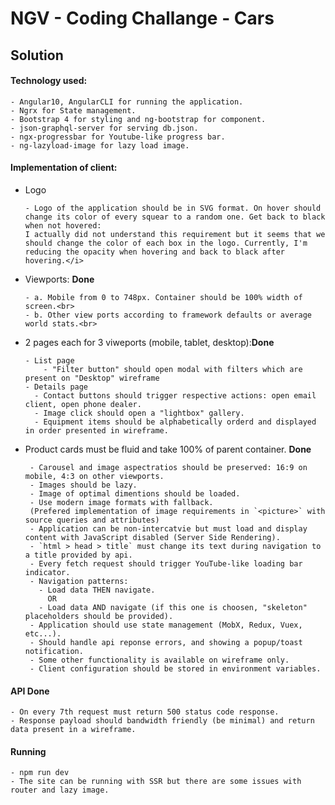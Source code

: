 # NGV - Coding Challange - Cars

## Solution

#### Technology used:

    - Angular10, AngularCLI for running the application.
    - Ngrx for State management.
    - Bootstrap 4 for styling and ng-bootstrap for component.
    - json-graphql-server for serving db.json.
    - ngx-progressbar for Youtube-like progress bar.
    - ng-lazyload-image for lazy load image.

#### Implementation of client:
- Logo

      - Logo of the application should be in SVG format. On hover should change its color of every squear to a random one. Get back to black when not hovered:
      I actually did not understand this requirement but it seems that we should change the color of each box in the logo. Currently, I'm reducing the opacity when hovering and back to black after hovering.</i>
  
  
- Viewports: <b>Done</b><br>

      - a. Mobile from 0 to 748px. Container should be 100% width of screen.<br>
      - b. Other view ports according to framework defaults or average world stats.<br>
          
- 2 pages each for 3 viweports (mobile, tablet, desktop):<b>Done</b>

      - List page
          - "Filter button" should open modal with filters which are present on "Desktop" wireframe
      - Details page
        - Contact buttons should trigger respective actions: open email client, open phone dealer.
        - Image click should open a "lightbox" gallery.
        - Equipment items should be alphabetically orderd and displayed in order presented in wireframe.
        
-  Product cards must be fluid and take 100% of parent container. <b>Done</b>

        - Carousel and image aspectratios should be preserved: 16:9 on mobile, 4:3 on other viewports.
        - Images should be lazy.
        - Image of optimal dimentions should be loaded.
        - Use modern image formats with fallback.
        (Prefered implementation of image requirements in `<picture>` with source queries and attributes)
        - Application can be non-intercatvie but must load and display content with JavaScript disabled (Server Side Rendering).
        - `html > head > title` must change its text during navigation to a title provided by api.
        - Every fetch request should trigger YouTube-like loading bar indicator.
        - Navigation patterns:
          - Load data THEN navigate.
            OR
          - Load data AND navigate (if this one is choosen, "skeleton" placeholders should be provided).
        - Application should use state management (MobX, Redux, Vuex, etc...).
        - Should handle api reponse errors, and showing a popup/toast notification.
        - Some other functionality is available on wireframe only.
        - Client configuration should be stored in environment variables.
#### API <b>Done</b> 
    - On every 7th request must return 500 status code response.
    - Response payload should bandwidth friendly (be minimal) and return data present in a wireframe.

#### Running
    - npm run dev 
    - The site can be running with SSR but there are some issues with router and lazy image.
    
